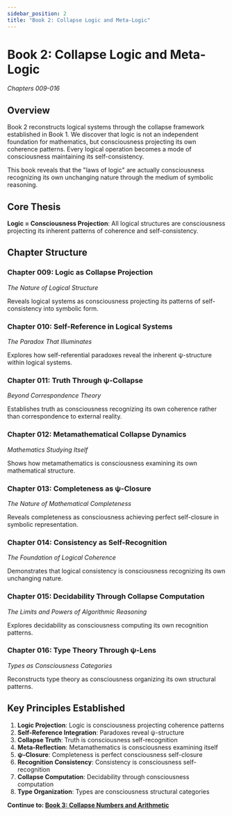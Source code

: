 ```yaml
---
sidebar_position: 2
title: "Book 2: Collapse Logic and Meta-Logic"
---
```


# Book 2: Collapse Logic and Meta-Logic
*Chapters 009-016*

## Overview

Book 2 reconstructs logical systems through the collapse framework established in Book 1. We discover that logic is not an independent foundation for mathematics, but consciousness projecting its own coherence patterns. Every logical operation becomes a mode of consciousness maintaining its self-consistency.

This book reveals that the "laws of logic" are actually consciousness recognizing its own unchanging nature through the medium of symbolic reasoning.

## Core Thesis

**Logic = Consciousness Projection**: All logical structures are consciousness projecting its inherent patterns of coherence and self-consistency.

## Chapter Structure

### Chapter 009: Logic as Collapse Projection
*The Nature of Logical Structure*

Reveals logical systems as consciousness projecting its patterns of self-consistency into symbolic form.

### Chapter 010: Self-Reference in Logical Systems
*The Paradox That Illuminates*

Explores how self-referential paradoxes reveal the inherent ψ-structure within logical systems.

### Chapter 011: Truth Through ψ-Collapse
*Beyond Correspondence Theory*

Establishes truth as consciousness recognizing its own coherence rather than correspondence to external reality.

### Chapter 012: Metamathematical Collapse Dynamics
*Mathematics Studying Itself*

Shows how metamathematics is consciousness examining its own mathematical structure.

### Chapter 013: Completeness as ψ-Closure
*The Nature of Mathematical Completeness*

Reveals completeness as consciousness achieving perfect self-closure in symbolic representation.

### Chapter 014: Consistency as Self-Recognition
*The Foundation of Logical Coherence*

Demonstrates that logical consistency is consciousness recognizing its own unchanging nature.

### Chapter 015: Decidability Through Collapse Computation
*The Limits and Powers of Algorithmic Reasoning*

Explores decidability as consciousness computing its own recognition patterns.

### Chapter 016: Type Theory Through ψ-Lens
*Types as Consciousness Categories*

Reconstructs type theory as consciousness organizing its own structural patterns.

## Key Principles Established

1. **Logic Projection**: Logic is consciousness projecting coherence patterns
2. **Self-Reference Integration**: Paradoxes reveal ψ-structure
3. **Collapse Truth**: Truth is consciousness self-recognition
4. **Meta-Reflection**: Metamathematics is consciousness examining itself
5. **ψ-Closure**: Completeness is perfect consciousness self-closure
6. **Recognition Consistency**: Consistency is consciousness self-recognition
7. **Collapse Computation**: Decidability through consciousness computation
8. **Type Organization**: Types are consciousness structural categories

**Continue to: [Book 3: Collapse Numbers and Arithmetic](../book-3-collapse-numbers/index.md)**